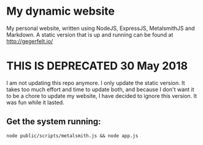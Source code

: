 # My dynamic website
My personal website, written using NodeJS, ExpressJS, MetalsmithJS and Markdown. A static version that is up and running can be found at http://gegerfelt.io/

# **THIS IS DEPRECATED** 30 May 2018
I am not updating this repo anymore. I only update the static version. It takes too much effort and time to update both, and because I don't want it to be a chore to update my website, I have decided to ignore this version. It was fun while it lasted.

## Get the system running:
```node public/scripts/metalsmith.js && node app.js```
